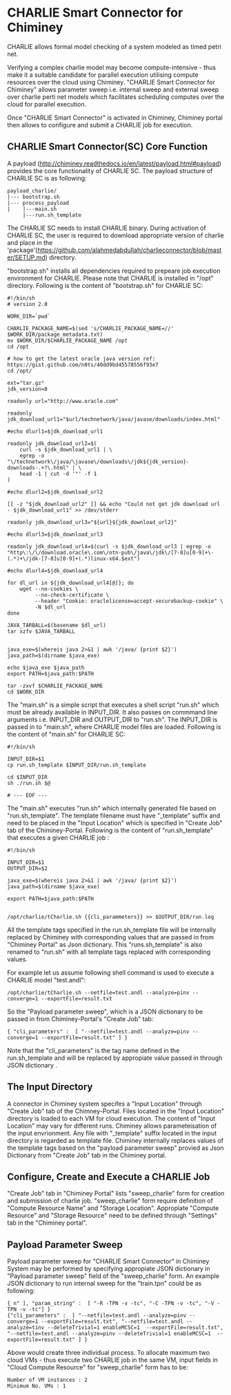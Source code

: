 CHARLIE Smart Connector for Chiminey
==================================
CHARLIE allows formal model checking of a system modeled as timed petri net. 

Verifying a complex charlie model may become compute-intensive - thus make it a suitable candidate for parallel execution utilising compute resources over the cloud using Chiminey. "CHARLIE Smart Connector for Chiminey" allows parameter sweep i.e. internal sweep and external sweep over charlie perti net models which facilitates scheduling computes over the cloud for parallel execution.

Once "CHARLIE Smart Connector" is activated in Chiminey, Chiminey portal then allows to configure and submit a CHARLIE job for execution.

CHARLIE Smart Connector(SC) Core Function
-----------------------------------
A payload (http://chiminey.readthedocs.io/en/latest/payload.html#payload) provides the core functionality of CHARLIE SC. The payload structure of CHARLIE SC is as following:

```
payload_charlie/
|--- bootstrap.sh
|--- process_payload
|    |---main.sh
     |---run.sh_template
```
The CHARLIE SC needs to install CHARLIE binary. During activation of CHARLIE SC, the user is required to download appropriate version of charlie and place in the 'package'(https://github.com/alahmedabdullah/charlieconnector/blob/master/SETUP.md) directory.

"bootstrap.sh" installs all dependencies required to prepeare job execution environment for CHARLIE. Please note that CHARLIE is installed in "/opt" directory. Following is the content of "bootstrap.sh" for CHARLIE SC:    

```
#!/bin/sh
# version 2.0

WORK_DIR=`pwd`

CHARLIE_PACKAGE_NAME=$(sed 's/CHARLIE_PACKAGE_NAME=//' $WORK_DIR/package_metadata.txt)
mv $WORK_DIR/$CHARLIE_PACKAGE_NAME /opt
cd /opt

# how to get the latest oracle java version ref: https://gist.github.com/n0ts/40dd9bd45578556f93e7
cd /opt/

ext="tar.gz"
jdk_version=8

readonly url="http://www.oracle.com"

readonly jdk_download_url1="$url/technetwork/java/javase/downloads/index.html"

#echo dlurl1=$jdk_download_url1

readonly jdk_download_url2=$(
    curl -s $jdk_download_url1 | \
    egrep -o "\/technetwork\/java/\javase\/downloads\/jdk${jdk_version}-downloads-.+?\.html" | \
    head -1 | cut -d '"' -f 1
)

#echo dlurl2=$jdk_download_url2

[[ -z "$jdk_download_url2" ]] && echo "Could not get jdk download url - $jdk_download_url1" >> /dev/stderr

readonly jdk_download_url3="${url}${jdk_download_url2}"

#echo dlurl3=$jdk_download_url3

readonly jdk_download_url4=$(curl -s $jdk_download_url3 | egrep -o "http\:\/\/download.oracle\.com\/otn-pub\/java\/jdk\/[7-8]u[0-9]+\-(.*)+\/jdk-[7-8]u[0-9]+(.*)linux-x64.$ext")

#echo dlurl4=$jdk_download_url4

for dl_url in ${jdk_download_url4[@]}; do
    wget --no-cookies \
         --no-check-certificate \
         --header "Cookie: oraclelicense=accept-securebackup-cookie" \
         -N $dl_url
done

JAVA_TARBALL=$(basename $dl_url)
tar xzfv $JAVA_TARBALL


java_exe=$(whereis java 2>&1 | awk '/java/ {print $2}')
java_path=$(dirname $java_exe)

echo $java_exe $java_path
export PATH=$java_path:$PATH

tar -zxvf $CHARLIE_PACKAGE_NAME
cd $WORK_DIR
```

The "main.sh" is a simple script that executes a shell script "run.sh" which must be already available in INPUT_DIR. It also passes on commmand line arguments i.e. INPUT_DIR and OUTPUT_DIR to "run.sh". The INPUT_DIR is passed in to "main.sh", where CHARLIE model files are loaded. Following is the content of "main.sh" for CHARLIE SC:

```
#!/bin/sh

INPUT_DIR=$1
cp run.sh_template $INPUT_DIR/run.sh_template

cd $INPUT_DIR
sh ./run.sh $@

# --- EOF ---
```
The "main.sh" executes "run.sh" which internally generated file based on "run.sh_template". The template filename must have "_template" suffix and need to be placed in the "Input Location" which is specified in "Create Job" tab of the Chiminey-Portal. Following is the content of "run.sh_template" that executes a given CHARLIE job :

```
#!/bin/sh

INPUT_DIR=$1
OUTPUT_DIR=$2

java_exe=$(whereis java 2>&1 | awk '/java/ {print $2}')
java_path=$(dirname $java_exe)

export PATH=$java_path:$PATH


/opt/charlie/tCharlie.sh {{cli_parammeters}} >> $OUTPUT_DIR/run.log
```
All the template tags specified in  the run.sh_template file will be internally replaced by Chiminey with corresponding values that are passed in from "Chiminey Portal" as Json dictionary. This "runs.sh_template" is  also renamed to "run.sh" with all template tags replaced with corresponding values. 

For example let us assume following shell command is used to execute a CHARLIE model "test.andl":

```
/opt/charlie/tCharlie.sh --netfile=test.andl --analyze=pinv --converge=1 --exportFile=result.txt
```  
So the "Payload parameter sweep", which is a JSON dictionary to be passed in from Chiminey-Portal's "Create Job" tab:

```
{ "cli_parameters" :  [ "--netfile=test.andl --analyze=pinv --converge=1 --exportFile=result.txt" ] }

```
Note that the "cli_parameters" is the tag name defined in the run.sh_template and will be replaced by appropiate value passed in through JSON dictionary .

The Input Directory
-------------------
A connector in Chiminey system specifes a "Input Location" through "Create Job" tab of the Chimney-Portal. Files located in the "Input Location" directory is loaded to each VM for cloud execution. The content of "Input Location" may vary for different runs. Chiminey allows parameteisation of the input envrionment. Any file with "_template" suffix located in the input directory is regarded as template file. Chiminey internally replaces values of the template tags based on the "payload parameter sweep" provied as Json Dictionary from "Create Job" tab in the Chiminey portal.

Configure, Create and Execute a CHARLIE Job
------------------------------------------
"Create Job" tab in "Chiminey Portal" lists "sweep_charlie" form for creation and submission of charlie job. "sweep_charlie" form require definition of "Compute Resource Name" and "Storage Location". Appropiate "Compute Resource" and "Storage Resource" need to be defined  through "Settings" tab in the "Chiminey portal".

Payload Parameter Sweep
-----------------------
Payload parameter sweep for "CHARLIE Smart Connector" in Chiminey System may be performed by specifying appropiate JSON dictionary in "Payload parameter sweep" field  of the "sweep_charlie" form. An example JSON dictionary to run internal sweep for the "train.tpn" could be as following:

```
{ n" ], "param_string" :  [ "-R -TPN -v -tc", "-C -TPN -v -tc", "-V -TPN -v -tc"] }
{"cli_parameters" :  [ "--netfile=test.andl --analyze=pinv --converge=1 --exportFile=result.txt", "--netfile=test.andl --analyze=tinv --deleteTrivial=1 enableMCSC=1  --exportFile=result.txt", "--netfile=test.andl --analyze=pinv --deleteTrivial=1 enableMCSC=1  --exportFile=result.txt" ] }
``` 
Above would create three individual process. To allocate maximum two cloud VMs - thus execute two CHARLIE job in the same VM,  input fields in "Cloud Compute Resource" for "sweep_charlie" form has to be:

```
Number of VM instances : 2
Minimum No. VMs : 1
```
